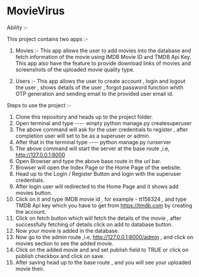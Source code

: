 # MovieVirus

Ability :- 

This project contains two apps :-

1. Movies :- This app allows the user to add movies into the database and fetch information of the movie using IMDB Movie ID and TMDB Api Key.
             This app also have the feature to provide download links of movies and screenshots of the uploaded movie quality type.
             
2. Users :- This app allows the user to create account , login and logout the user , shows details of the user , forgot password function whith OTP generation and sending email to the provided user email id.

Steps to use the project :-

1. Clone this repository and heads up to the project folder.
2. Open terminal and type  ----  winpty python manage.py createsuperuser
3. The above command will ask for the user credentials to register , after completion user will set to be as a superuser or admin.
4. After that in the terminal type  ----  python manage.py runserver
5. The above command will start the server at the base route ,i.e, http://127.0.0.1:8000
6. Open Browser and type the above base route in the url bar.
7. Browser will open the Index Page or the Home Page of the website.
8. Head up to the Login / Register Button and login with the superuser credentials.
9. After login user will redirected to the Home Page and it shows add movies button.
10. Click on it and type IMDB movie id , for example - tt156324 , and type TMDB Api key which you have to get from https://tmdb.com by creating the account.
11. Click on fetch button which will fetch the details of the movie , after successfully fetching of details click on add to database button.
12. Now your movie is added in the database.
13. Now go to the admin route ,i.e, http://127.0.0.1:8000/admin , and click on movies section to see the added movie.
14. Click on the added movie and and set publish field to TRUE or click on publish checkbox and click on save.
15. After saving head up to the base route , and you will see your uploaded movie their.
